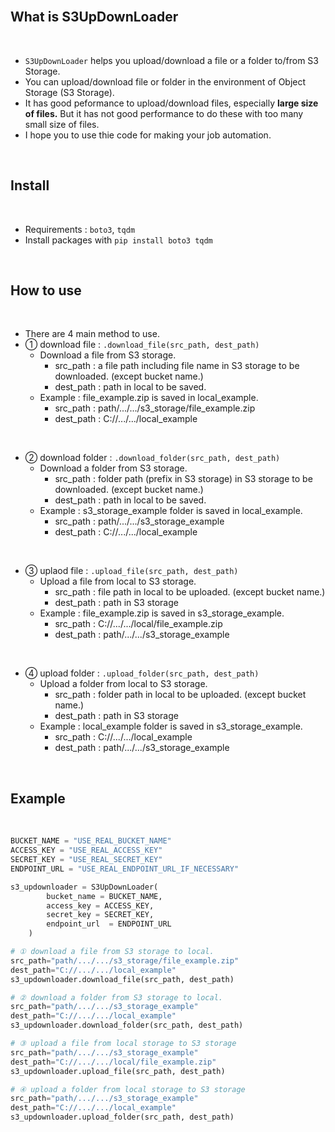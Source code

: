 <br>

## **What is S3UpDownLoader**

<br>

- `S3UpDownLoader` helps you upload/download a file or a folder to/from S3 Storage.
- You can upload/download file or folder in the environment of Object Storage (S3 Storage).
- It has good peformance to upload/download files, especially **large size of files.** But it has not good performance to do these with too many small size of files.
- I hope you to use thie code for making your job automation.

<br>

## **Install**

<br>

- Requirements : `boto3`, `tqdm`
- Install packages with `pip install boto3 tqdm`

<br>

## **How to use**

<br>

- There are 4 main method to use.
- ① download file : `.download_file(src_path, dest_path)`
    - Download a file from S3 storage.
        - src_path : a file path including file name in S3 storage to be downloaded. (except bucket name.)
        - dest_path : path in local to be saved.
    - Example : file_example.zip is saved in local_example.
        - src_path : path/.../.../s3_storage/file_example.zip
        - dest_path : C://.../.../local_example

<br>

- ② download folder : `.download_folder(src_path, dest_path)`
    - Download a folder from S3 storage.
        - src_path : folder path (prefix in S3 storage) in S3 storage to be downloaded. (except bucket name.)
        - dest_path : path in local to be saved.
    - Example : s3_storage_example folder is saved in local_example.
        - src_path : path/.../.../s3_storage_example
        - dest_path : C://.../.../local_example

<br>

- ③ uplaod file : `.upload_file(src_path, dest_path)`
    - Upload a file from local to S3 storage.
        - src_path : file path in local to be uploaded. (except bucket name.)
        - dest_path : path in S3 storage
    - Example : file_example.zip is saved in s3_storage_example.
        - src_path : C://.../.../local/file_example.zip
        - dest_path : path/.../.../s3_storage_example

<br>

- ④ upload folder : `.upload_folder(src_path, dest_path)`
    - Upload a folder from local to S3 storage.
        - src_path : folder path in local to be uploaded. (except bucket name.)
        - dest_path : path in S3 storage
    - Example : local_example folder is saved in s3_storage_example.
        - src_path : C://.../.../local_example
        - dest_path : path/.../.../s3_storage_example

<br>

## **Example**

<br>

```python
BUCKET_NAME = "USE_REAL_BUCKET_NAME"
ACCESS_KEY = "USE_REAL_ACCESS_KEY"
SECRET_KEY = "USE_REAL_SECRET_KEY"
ENDPOINT_URL = "USE_REAL_ENDPOINT_URL_IF_NECESSARY"

s3_updownloader = S3UpDownLoader(
        bucket_name = BUCKET_NAME,
        access_key = ACCESS_KEY,
        secret_key = SECRET_KEY,
        endpoint_url  = ENDPOINT_URL
    )

# ① download a file from S3 storage to local.
src_path="path/.../.../s3_storage/file_example.zip"
dest_path="C://.../.../local_example"
s3_updownloader.download_file(src_path, dest_path)

# ② download a folder from S3 storage to local.
src_path="path/.../.../s3_storage_example"
dest_path="C://.../.../local_example"
s3_updownloader.download_folder(src_path, dest_path)

# ③ upload a file from local storage to S3 storage
src_path="path/.../.../s3_storage_example"
dest_path="C://.../.../local/file_example.zip"
s3_updownloader.upload_file(src_path, dest_path)

# ④ upload a folder from local storage to S3 storage
src_path="path/.../.../s3_storage_example"
dest_path="C://.../.../local_example"
s3_updownloader.upload_folder(src_path, dest_path)
```

<br>